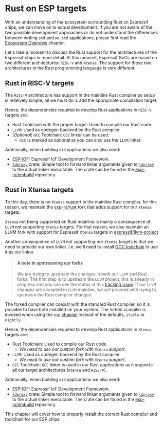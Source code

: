 # Rust on ESP targets

With an understanding of the ecosystem surrounding Rust on Espressif chips, we can move on to actual development. If you are not aware of the two possible development approaches or do not understand the differences between writing `std` and `no_std` applications, please first read the [Ecosystem Overview] chapter.

Let's take a moment to discuss the Rust support for the architectures of the Espressif chips in more detail. At this moment, Espressif SoCs are based on two different architectures: `RISC-V` and `Xtensa`. The support for those two architectures in the Rust programming language is very different.

## Rust in RISC-V targets

The `RISC-V` architecture has support in the mainline Rust compiler so setup is relatively simple, all we must do is add the appropriate compilation target.

Hence, the dependencies required to develop Rust applications in `RISC-V` targets are:

- Rust Toolchain with the proper target: Used to compile our Rust code.
- `LLVM`: Used as codegen backend by the Rust compiler.
- \[_Optional_\] `GCC` Toolchain: `GCC` linker can be used.
  - `GCC` is marked as optional as you can also use the `LLVM` linker.

Additonally, when building `std` applications we also need:

- [ESP-IDF]: Espressif IoT Development Framework.
- [`ldproxy`] crate:  Simple tool to forward linker arguments given to [`ldproxy`] to the actual linker executable. The crate can be found in the [esp-rs/embuild] repository.

## Rust in Xtensa targets

To this day, there is no `Xtensa` support in the mainline Rust compiler, for this reason, we maintain the [esp-rs/rust] fork that adds support for our `Xtensa` targets.

`Xtensa` not being supported on Rust mainline is mainly a consequence of `LLVM` not supporting `Xtensa` targets. For that reason, we also maintain an LLVM fork with support for Espressif `Xtensa` targets in [espressif/llvm-project]

Another consequence of `LLVM` not supporting our `Xtensa` targets is that we need to provide our own linker. I.e. we'll need to install [GCC toolchain] to use it as our linker.

> #### A note in upstreaming our forks
>
> We are trying to upstream the changes in both our `LLVM` and Rust forks.
> The first step is to upstream the `LLVM` project, this is already in progress
> and you can see the status at this [tracking issue].
> If our `LLVM` changes are accepted in `LLVM` mainline, we will proceed with trying
> to upstream the Rust compiler changes.

The forked compiler can coexist with the standard Rust compiler, so it is possible to have both installed on your system. The forked compiler is invoked when using the `esp` [channel] instead of the defaults, `stable` or `nightly`.

Hence, the dependencies required to develop Rust applications in `Xtensa` targets are:

- Rust Toolchain: Used to compile our Rust code.
  - _We need to use our custom fork with `Xtensa` support_.
- `LLVM`: Used as codegen backend by the Rust compiler.
  - _We need to use our custom fork with `Xtensa` support_.
- `GCC` Toolchain: `GCC` linker is used in our Rust applications as it supports all our target architectures (`Xtensa` and `RISC-V`).

Additonally, when building `std` applications we also need:

- [ESP-IDF]: Espressif IoT Development Framework.
- [`ldproxy`] crate:  Simple tool to forward linker arguments given to [`ldproxy`] to the actual linker executable. The crate can be found in the [esp-rs/embuild] repository.

[esp-rs/rust]: https://github.com/esp-rs/rust
[espressif/llvm-project]: https://github.com/espressif/llvm-project
[GCC toolchain]: https://github.com/espressif/crosstool-NG/
[tracking issue]: https://github.com/espressif/llvm-project/issues/4
[channel]: https://rust-lang.github.io/rustup/concepts/channels.html

This chapter will cover how to properly install the correct Rust compiler and toolchain for our ESP chips.

[Ecosystem Overview]: ../overview/index.md
[ESP-IDF]: https://github.com/espressif/esp-idf
[`ldproxy`]: https://github.com/esp-rs/embuild/tree/master/ldproxy
[esp-rs/embuild]: https://github.com/esp-rs/embuild
